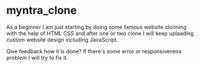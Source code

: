 # myntra_clone

As a beginner I am just starting by doing some famous website clonning with the help of HTML CSS
and after one or two clone I will keep uplaading custom website design including JavaScript.

Give feedback how it is done?
If there's some error or responsiveness problem I will try to fix it.
